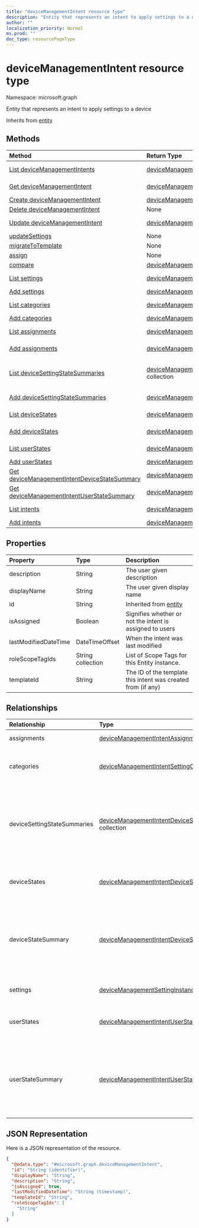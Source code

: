 ```yaml
---
title: "deviceManagementIntent resource type"
description: "Entity that represents an intent to apply settings to a device"
author: ""
localization_priority: Normal
ms.prod: ""
doc_type: resourcePageType
---
```


# deviceManagementIntent resource type


Namespace: microsoft.graph

Entity that represents an intent to apply settings to a device


Inherits from [entity](../resources/entity.md)

## Methods
|Method|Return Type|Description|
|:---|:---|:---|
|[List deviceManagementIntents](../api/devicemanagementintent-list.md)|[deviceManagementIntent](../resources/devicemanagementintent.md) collection|List properties and relationships of the [deviceManagementIntent](../resources/devicemanagementintent.md) objects.|
|[Get deviceManagementIntent](../api/devicemanagementintent-get.md)|[deviceManagementIntent](../resources/devicemanagementintent.md)|Read properties and relationships of the [deviceManagementIntent](../resources/devicemanagementintent.md) object.|
|[Create deviceManagementIntent](../api/devicemanagementintent-create.md)|[deviceManagementIntent](../resources/devicemanagementintent.md)|Create a new [deviceManagementIntent](../resources/devicemanagementintent.md) object.|
|[Delete deviceManagementIntent](../api/devicemanagementintent-delete.md)|None|Deletes a [deviceManagementIntent](../resources/devicemanagementintent.md).|
|[Update deviceManagementIntent](../api/devicemanagementintent-update.md)|[deviceManagementIntent](../resources/devicemanagementintent.md)|Update the properties of a [deviceManagementIntent](../resources/devicemanagementintent.md) object.|
|[updateSettings](../api/devicemanagementintent-updatesettings.md)|None||
|[migrateToTemplate](../api/devicemanagementintent-migratetotemplate.md)|None||
|[assign](../api/devicemanagementintent-assign.md)|None||
|[compare](../api/devicemanagementintent-compare.md)|[deviceManagementSettingComparison](../resources/devicemanagementsettingcomparison.md) collection||
|[List settings](../api/devicemanagementintent-list-settings.md)|[deviceManagementSettingInstance](../resources/devicemanagementsettinginstance.md) collection|Get the deviceManagementSettingInstances from the settings navigation property.|
|[Add settings](../api/devicemanagementintent-post-settings.md)|[deviceManagementSettingInstance](../resources/devicemanagementsettinginstance.md)|Add settings by posting to the settings collection.|
|[List categories](../api/devicemanagementintent-list-categories.md)|[deviceManagementIntentSettingCategory](../resources/devicemanagementintentsettingcategory.md) collection|Get the deviceManagementIntentSettingCategories from the categories navigation property.|
|[Add categories](../api/devicemanagementintent-post-categories.md)|[deviceManagementIntentSettingCategory](../resources/devicemanagementintentsettingcategory.md)|Add categories by posting to the categories collection.|
|[List assignments](../api/devicemanagementintent-list-assignments.md)|[deviceManagementIntentAssignment](../resources/devicemanagementintentassignment.md) collection|Get the deviceManagementIntentAssignments from the assignments navigation property.|
|[Add assignments](../api/devicemanagementintent-post-assignments.md)|[deviceManagementIntentAssignment](../resources/devicemanagementintentassignment.md)|Add assignments by posting to the assignments collection.|
|[List deviceSettingStateSummaries](../api/devicemanagementintent-list-devicesettingstatesummaries.md)|[deviceManagementIntentDeviceSettingStateSummary](../resources/devicemanagementintentdevicesettingstatesummary.md) collection|Get the deviceManagementIntentDeviceSettingStateSummaries from the deviceSettingStateSummaries navigation property.|
|[Add deviceSettingStateSummaries](../api/devicemanagementintent-post-devicesettingstatesummaries.md)|[deviceManagementIntentDeviceSettingStateSummary](../resources/devicemanagementintentdevicesettingstatesummary.md)|Add deviceSettingStateSummaries by posting to the deviceSettingStateSummaries collection.|
|[List deviceStates](../api/devicemanagementintent-list-devicestates.md)|[deviceManagementIntentDeviceState](../resources/devicemanagementintentdevicestate.md) collection|Get the deviceManagementIntentDeviceStates from the deviceStates navigation property.|
|[Add deviceStates](../api/devicemanagementintent-post-devicestates.md)|[deviceManagementIntentDeviceState](../resources/devicemanagementintentdevicestate.md)|Add deviceStates by posting to the deviceStates collection.|
|[List userStates](../api/devicemanagementintent-list-userstates.md)|[deviceManagementIntentUserState](../resources/devicemanagementintentuserstate.md) collection|Get the deviceManagementIntentUserStates from the userStates navigation property.|
|[Add userStates](../api/devicemanagementintent-post-userstates.md)|[deviceManagementIntentUserState](../resources/devicemanagementintentuserstate.md)|Add userStates by posting to the userStates collection.|
|[Get deviceManagementIntentDeviceStateSummary](../api/devicemanagementintentdevicestatesummary-get.md)|[deviceManagementIntentDeviceStateSummary](../resources/devicemanagementintentdevicestatesummary.md)|Read properties and relationships of the [deviceManagementIntentDeviceStateSummary](../resources/devicemanagementintentdevicestatesummary.md) object.|
|[Get deviceManagementIntentUserStateSummary](../api/devicemanagementintentuserstatesummary-get.md)|[deviceManagementIntentUserStateSummary](../resources/devicemanagementintentuserstatesummary.md)|Read properties and relationships of the [deviceManagementIntentUserStateSummary](../resources/devicemanagementintentuserstatesummary.md) object.|
|[List intents](../api/intune-devices-devicemanagement-list-intents.md)|[deviceManagementIntent](../resources/devicemanagementintent.md) collection|Get the deviceManagementIntents from the intents navigation property.|
|[Add intents](../api/intune-devices-devicemanagement-post-intents.md)|[deviceManagementIntent](../resources/devicemanagementintent.md)|Add intents by posting to the intents collection.|

## Properties
|Property|Type|Description|
|:---|:---|:---|
|description|String|The user given description|
|displayName|String|The user given display name|
|id|String| Inherited from [entity](../resources/entity.md)|
|isAssigned|Boolean|Signifies whether or not the intent is assigned to users|
|lastModifiedDateTime|DateTimeOffset|When the intent was last modified|
|roleScopeTagIds|String collection|List of Scope Tags for this Entity instance.|
|templateId|String|The ID of the template this intent was created from (if any)|

## Relationships
|Relationship|Type|Description|
|:---|:---|:---|
|assignments|[deviceManagementIntentAssignment](../resources/devicemanagementintentassignment.md) collection|Collection of assignments|
|categories|[deviceManagementIntentSettingCategory](../resources/devicemanagementintentsettingcategory.md) collection|Collection of setting categories within the intent|
|deviceSettingStateSummaries|[deviceManagementIntentDeviceSettingStateSummary](../resources/devicemanagementintentdevicesettingstatesummary.md) collection|Collection of settings and their states and counts of devices that belong to corresponding state for all settings within the intent|
|deviceStates|[deviceManagementIntentDeviceState](../resources/devicemanagementintentdevicestate.md) collection|Collection of states of all devices that the intent is applied to|
|deviceStateSummary|[deviceManagementIntentDeviceStateSummary](../resources/devicemanagementintentdevicestatesummary.md)|A summary of device states and counts of devices that belong to corresponding state for all devices that the intent is applied to|
|settings|[deviceManagementSettingInstance](../resources/devicemanagementsettinginstance.md) collection|Collection of all settings to be applied|
|userStates|[deviceManagementIntentUserState](../resources/devicemanagementintentuserstate.md) collection|Collection of states of all users that the intent is applied to|
|userStateSummary|[deviceManagementIntentUserStateSummary](../resources/devicemanagementintentuserstatesummary.md)|A summary of user states and counts of users that belong to corresponding state for all users that the intent is applied to|

## JSON Representation
Here is a JSON representation of the resource.
<!-- {
  "blockType": "resource",
  "keyProperty": "id",
  "@odata.type": "microsoft.graph.deviceManagementIntent",
  "baseType": "microsoft.graph.entity",
  "openType": false
}
-->
``` json
{
  "@odata.type": "#microsoft.graph.deviceManagementIntent",
  "id": "String (identifier)",
  "displayName": "String",
  "description": "String",
  "isAssigned": true,
  "lastModifiedDateTime": "String (timestamp)",
  "templateId": "String",
  "roleScopeTagIds": [
    "String"
  ]
}
```

